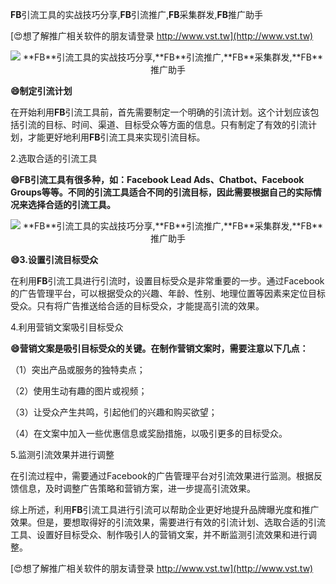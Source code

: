 **FB**引流工具的实战技巧分享,**FB**引流推广,**FB**采集群发,**FB**推广助手

[😍想了解推广相关软件的朋友请登录 http://www.vst.tw](http://www.vst.tw)

 <center><img src="https://vst.tw/MP4/tuiguang/png/2.png" alt="**FB**引流工具的实战技巧分享,**FB**引流推广,**FB**采集群发,**FB**推广助手"></center>

**😄制定引流计划**

在开始利用**FB**引流工具前，首先需要制定一个明确的引流计划。这个计划应该包括引流的目标、时间、渠道、目标受众等方面的信息。只有制定了有效的引流计划，才能更好地利用**FB**引流工具来实现引流目标。

2.选取合适的引流工具

**😄**FB**引流工具有很多种，如：Facebook Lead Ads、Chatbot、Facebook Groups等等。不同的引流工具适合不同的引流目标，因此需要根据自己的实际情况来选择合适的引流工具。**

 <center><img src="https://vst.tw/MP4/tuiguang/png/7.png" alt="**FB**引流工具的实战技巧分享,**FB**引流推广,**FB**采集群发,**FB**推广助手"></center>

**😄3.设置引流目标受众**

在利用**FB**引流工具进行引流时，设置目标受众是非常重要的一步。通过Facebook的广告管理平台，可以根据受众的兴趣、年龄、性别、地理位置等因素来定位目标受众。只有将广告推送给合适的目标受众，才能提高引流的效果。

4.利用营销文案吸引目标受众

**😄营销文案是吸引目标受众的关键。在制作营销文案时，需要注意以下几点：**

（1）突出产品或服务的独特卖点；

（2）使用生动有趣的图片或视频；

（3）让受众产生共鸣，引起他们的兴趣和购买欲望；

（4）在文案中加入一些优惠信息或奖励措施，以吸引更多的目标受众。

5.监测引流效果并进行调整

在引流过程中，需要通过Facebook的广告管理平台对引流效果进行监测。根据反馈信息，及时调整广告策略和营销方案，进一步提高引流效果。

综上所述，利用**FB**引流工具进行引流可以帮助企业更好地提升品牌曝光度和推广效果。但是，要想取得好的引流效果，需要进行有效的引流计划、选取合适的引流工具、设置好目标受众、制作吸引人的营销文案，并不断监测引流效果和进行调整。

[😍想了解推广相关软件的朋友请登录 http://www.vst.tw](http://www.vst.tw)



